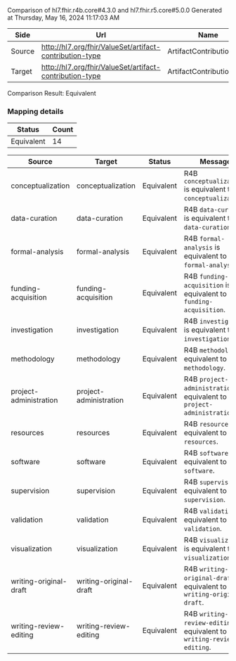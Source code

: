 Comparison of hl7.fhir.r4b.core#4.3.0 and hl7.fhir.r5.core#5.0.0
Generated at Thursday, May 16, 2024 11:17:03 AM

| Side | Url | Name | Title | Description |
| --- | --- | --- | --- | --- |
| Source | http://hl7.org/fhir/ValueSet/artifact-contribution-type | ArtifactContributionType | ArtifactContributionType | Citation contribution. |
| Target | http://hl7.org/fhir/ValueSet/artifact-contribution-type | ArtifactContributionType | Artifact Contribution Type | Citation contribution. |


Comparison Result: Equivalent


### Mapping details

| Status | Count |
| ------ | ----- |
Equivalent | 14 |


| Source | Target | Status | Message |
| ------ | ------ | ------ | ------- |
| conceptualization | conceptualization | Equivalent | R4B `conceptualization` is equivalent to R5 `conceptualization`. |
| data-curation | data-curation | Equivalent | R4B `data-curation` is equivalent to R5 `data-curation`. |
| formal-analysis | formal-analysis | Equivalent | R4B `formal-analysis` is equivalent to R5 `formal-analysis`. |
| funding-acquisition | funding-acquisition | Equivalent | R4B `funding-acquisition` is equivalent to R5 `funding-acquisition`. |
| investigation | investigation | Equivalent | R4B `investigation` is equivalent to R5 `investigation`. |
| methodology | methodology | Equivalent | R4B `methodology` is equivalent to R5 `methodology`. |
| project-administration | project-administration | Equivalent | R4B `project-administration` is equivalent to R5 `project-administration`. |
| resources | resources | Equivalent | R4B `resources` is equivalent to R5 `resources`. |
| software | software | Equivalent | R4B `software` is equivalent to R5 `software`. |
| supervision | supervision | Equivalent | R4B `supervision` is equivalent to R5 `supervision`. |
| validation | validation | Equivalent | R4B `validation` is equivalent to R5 `validation`. |
| visualization | visualization | Equivalent | R4B `visualization` is equivalent to R5 `visualization`. |
| writing-original-draft | writing-original-draft | Equivalent | R4B `writing-original-draft` is equivalent to R5 `writing-original-draft`. |
| writing-review-editing | writing-review-editing | Equivalent | R4B `writing-review-editing` is equivalent to R5 `writing-review-editing`. |


